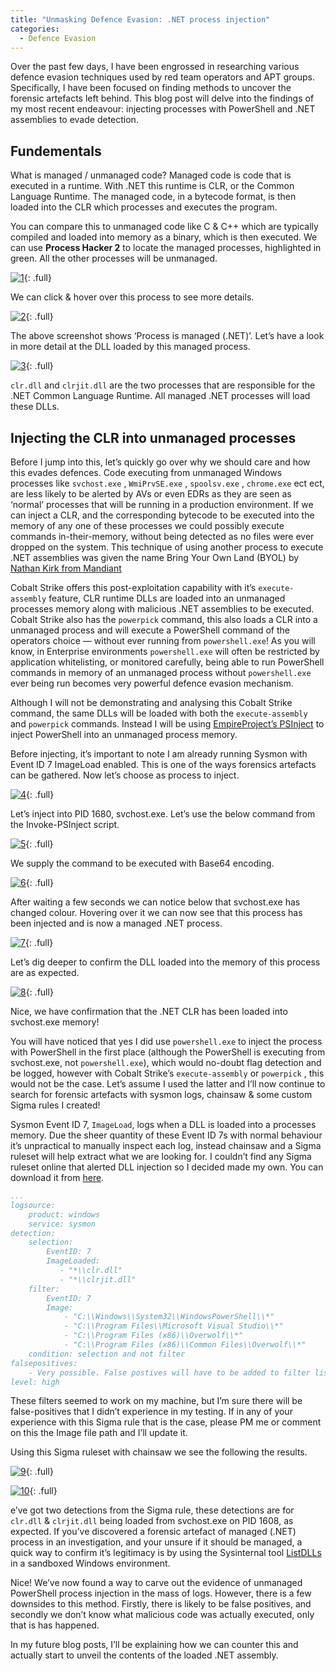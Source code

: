 ```yaml
---
title: "Unmasking Defence Evasion: .NET process injection"
categories:
  - Defence Evasion
---
```


Over the past few days, I have been engrossed in researching various defence evasion techniques used by red team operators and APT groups. Specifically, I have been focused on finding methods to uncover the forensic artefacts left behind. This blog post will delve into the findings of my most recent endeavour: injecting processes with PowerShell and .NET assemblies to evade detection.

## Fundementals

What is managed / unmanaged code? Managed code is code that is executed in a runtime. With .NET this runtime is CLR, or the Common Language Runtime. The managed code, in a bytecode format, is then loaded into the CLR which processes and executes the program.

You can compare this to unmanaged code like C & C++ which are typically compiled and loaded into memory as a binary, which is then executed. We can use **Process Hacker 2** to locate the managed processes, highlighted in green. All the other processes will be unmanaged.

[![1](/assets/images/NETProcessInjection/1.png)](/assets/images/NETProcessInjection/1.png){: .full}

We can click & hover over this process to see more details.

[![2](/assets/images/NETProcessInjection/2.png)](/assets/images/NETProcessInjection/2.png){: .full}

The above screenshot shows ‘Process is managed (.NET)’. Let’s have a look in more detail at the DLL loaded by this managed process.

[![3](/assets/images/NETProcessInjection/3.png)](/assets/images/NETProcessInjection/3.png){: .full}

`clr.dll`  and `clrjit.dll` are the two processes that are responsible for the .NET Common Language Runtime. All managed .NET processes will load these DLLs.

## Injecting the CLR into unmanaged processes

Before I jump into this, let’s quickly go over why we should care and how this evades defences. Code executing from unmanaged Windows processes like `svchost.exe` , `WmiPrvSE.exe` , `spoolsv.exe` , `chrome.exe` ect ect, are less likely to be alerted by AVs or even EDRs as they are seen as ‘normal’ processes that will be running in a production environment. If we can inject a CLR, and the corresponding bytecode to be executed into the memory of any one of these processes we could possibly execute commands in-their-memory, without being detected as no files were ever dropped on the system. This technique of using another process to execute .NET assemblies was given the name Bring Your Own Land (BYOL) by [Nathan Kirk from Mandiant](https://www.mandiant.com/resources/blog/bring-your-own-land-novel-red-teaming-technique)

Cobalt Strike offers this post-exploitation capability with it’s `execute-assembly` feature, CLR runtime DLLs are loaded into an unmanaged processes memory along with malicious .NET assemblies to be executed. Cobalt Strike also has the `powerpick` command, this also loads a CLR into a unmanaged process and will execute a PowerShell command of the operators choice — without ever running from `powershell.exe`! As you will know, in Enterprise environments `powershell.exe` will often be restricted by application whitelisting, or monitored carefully, being able to run PowerShell commands in memory of an unmanaged process without `powershell.exe` ever being run becomes very powerful defence evasion mechanism.

Although I will not be demonstrating and analysing this Cobalt Strike command, the same DLLs will be loaded with both the `execute-assembly` and `powerpick` commands. Instead I will be using [EmpireProject’s PSInject](https://github.com/EmpireProject/PSInject) to inject PowerShell into an unmanaged process memory.

Before injecting, it’s important to note I am already running Sysmon with Event ID 7 ImageLoad enabled. This is one of the ways forensics artefacts can be gathered. Now let’s choose as process to inject.

[![4](/assets/images/NETProcessInjection/4.png)](/assets/images/NETProcessInjection/4.png){: .full}

Let’s inject into PID 1680, svchost.exe. Let’s use the below command from the Invoke-PSInject script.

[![5](/assets/images/NETProcessInjection/5.png)](/assets/images/NETProcessInjection/5.png){: .full}

We supply the command to be executed with Base64 encoding.

[![6](/assets/images/NETProcessInjection/6.png)](/assets/images/NETProcessInjection/6.png){: .full}

After waiting a few seconds we can notice below that svchost.exe has changed colour. Hovering over it we can now see that this process has been injected and is now a managed .NET process.

[![7](/assets/images/NETProcessInjection/7.png)](/assets/images/NETProcessInjection/7.png){: .full}

Let’s dig deeper to confirm the DLL loaded into the memory of this process are as expected.

[![8](/assets/images/NETProcessInjection/8.png)](/assets/images/NETProcessInjection/8.png){: .full}

Nice, we have confirmation that the .NET CLR has been loaded into svchost.exe memory!

You will have noticed that yes I did use `powershell.exe` to inject the process with PowerShell in the first place (although the PowerShell is executing from svchost.exe, not `powershell.exe`), which would no-doubt flag detection and be logged, however with Cobalt Strike’s `execute-assembly` or `powerpick` , this would not be the case. Let’s assume I used the latter and I’ll now continue to search for forensic artefacts with sysmon logs, chainsaw & some custom Sigma rules I created!

Sysmon Event ID 7, `ImageLoad`, logs when a DLL is loaded into a processes memory. Due the sheer quantity of these Event ID 7s with normal behaviour it’s unpractical to manually inspect each log, instead chainsaw and a Sigma ruleset will help extract what we are looking for. I couldn’t find any Sigma ruleset online that alerted DLL injection so I decided made my own. You can download it from [here](https://github.com/polygonben/Unmanaged-.NET-Process-Injection-Sigma-rule/blob/main/unmanaged_powershell_process_injection_detection.yml).

```yml
...
logsource:
    product: windows
    service: sysmon
detection:
    selection:
        EventID: 7
        ImageLoaded:
           - "*\\clr.dll"
           - "*\\clrjit.dll"
    filter:
        EventID: 7
        Image:
            - "C:\\Windows\\System32\\WindowsPowerShell\\*" 
            - "C:\\Program Files\\Microsoft Visual Studio\\*"   
            - "C:\\Program Files (x86)\\Overwolf\\*"
            - "C:\\Program Files (x86)\\Common Files\\Overwolf\\*" 
    condition: selection and not filter
falsepositives:
    - Very possible. False postives will have to be added to filter list
level: high
```

These filters seemed to work on my machine, but I’m sure there will be false-positives that I didn’t experience in my testing. If in any of your experience with this Sigma rule that is the case, please PM me or comment on this the Image file path and I’ll update it.

Using this Sigma ruleset with chainsaw we see the following the results.

[![9](/assets/images/NETProcessInjection/9.png)](/assets/images/NETProcessInjection/9.png){: .full}

[![10](/assets/images/NETProcessInjection/10.png)](/assets/images/NETProcessInjection/10.png){: .full}

e’ve got two detections from the Sigma rule, these detections are for `clr.dll` & `clrjit.dll` being loaded from svchost.exe on PID 1608, as expected. If you’ve discovered a forensic artefact of managed (.NET) process in an investigation, and your unsure if it should be managed, a quick way to confirm it’s legitimacy is by using the Sysinternal tool [ListDLLs](https://learn.microsoft.com/en-us/sysinternals/downloads/listdlls) in a sandboxed Windows environment.

Nice! We’ve now found a way to carve out the evidence of unmanaged PowerShell process injection in the mass of logs. However, there is a few downsides to this method. Firstly, there is likely to be false positives, and secondly we don’t know what malicious code was actually executed, only that is has happened.

In my future blog posts, I’ll be explaining how we can counter this and actually start to unveil the contents of the loaded .NET assembly.